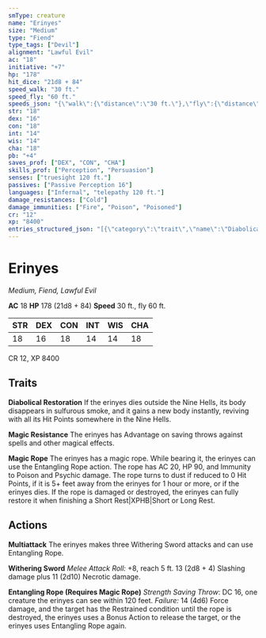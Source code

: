 ```yaml
---
smType: creature
name: "Erinyes"
size: "Medium"
type: "Fiend"
type_tags: ["Devil"]
alignment: "Lawful Evil"
ac: "18"
initiative: "+7"
hp: "178"
hit_dice: "21d8 + 84"
speed_walk: "30 ft."
speed_fly: "60 ft."
speeds_json: "{\"walk\":{\"distance\":\"30 ft.\"},\"fly\":{\"distance\":\"60 ft.\"}}"
str: "18"
dex: "16"
con: "18"
int: "14"
wis: "14"
cha: "18"
pb: "+4"
saves_prof: ["DEX", "CON", "CHA"]
skills_prof: ["Perception", "Persuasion"]
senses: ["truesight 120 ft."]
passives: ["Passive Perception 16"]
languages: ["Infernal", "telepathy 120 ft."]
damage_resistances: ["Cold"]
damage_immunities: ["Fire", "Poison", "Poisoned"]
cr: "12"
xp: "8400"
entries_structured_json: "[{\"category\":\"trait\",\"name\":\"Diabolical Restoration\",\"text\":\"If the erinyes dies outside the Nine Hells, its body disappears in sulfurous smoke, and it gains a new body instantly, reviving with all its Hit Points somewhere in the Nine Hells.\"},{\"category\":\"trait\",\"name\":\"Magic Resistance\",\"text\":\"The erinyes has Advantage on saving throws against spells and other magical effects.\"},{\"category\":\"trait\",\"name\":\"Magic Rope\",\"text\":\"The erinyes has a magic rope. While bearing it, the erinyes can use the Entangling Rope action. The rope has AC 20, HP 90, and Immunity to Poison and Psychic damage. The rope turns to dust if reduced to 0 Hit Points, if it is 5+ feet away from the erinyes for 1 hour or more, or if the erinyes dies. If the rope is damaged or destroyed, the erinyes can fully restore it when finishing a Short Rest|XPHB|Short or Long Rest.\"},{\"category\":\"action\",\"name\":\"Multiattack\",\"text\":\"The erinyes makes three Withering Sword attacks and can use Entangling Rope.\"},{\"category\":\"action\",\"name\":\"Withering Sword\",\"text\":\"*Melee Attack Roll:* +8, reach 5 ft. 13 (2d8 + 4) Slashing damage plus 11 (2d10) Necrotic damage.\",\"kind\":\"Melee Attack Roll\",\"to_hit\":\"+8\",\"range\":\"5 ft\",\"damage\":\"13 (2d8 + 4) Slashing\"},{\"category\":\"action\",\"name\":\"Entangling Rope (Requires Magic Rope)\",\"text\":\"*Strength Saving Throw*: DC 16, one creature the erinyes can see within 120 feet. *Failure:*  14 (4d6) Force damage, and the target has the Restrained condition until the rope is destroyed, the erinyes uses a Bonus Action to release the target, or the erinyes uses Entangling Rope again.\",\"target\":\"one creature\",\"damage\":\"14 (4d6) Force\",\"save_ability\":\"STR\",\"save_dc\":16}]"
---
```


# Erinyes
*Medium, Fiend, Lawful Evil*

**AC** 18
**HP** 178 (21d8 + 84)
**Speed** 30 ft., fly 60 ft.

| STR | DEX | CON | INT | WIS | CHA |
| --- | --- | --- | --- | --- | --- |
| 18 | 16 | 18 | 14 | 14 | 18 |

CR 12, XP 8400

## Traits

**Diabolical Restoration**
If the erinyes dies outside the Nine Hells, its body disappears in sulfurous smoke, and it gains a new body instantly, reviving with all its Hit Points somewhere in the Nine Hells.

**Magic Resistance**
The erinyes has Advantage on saving throws against spells and other magical effects.

**Magic Rope**
The erinyes has a magic rope. While bearing it, the erinyes can use the Entangling Rope action. The rope has AC 20, HP 90, and Immunity to Poison and Psychic damage. The rope turns to dust if reduced to 0 Hit Points, if it is 5+ feet away from the erinyes for 1 hour or more, or if the erinyes dies. If the rope is damaged or destroyed, the erinyes can fully restore it when finishing a Short Rest|XPHB|Short or Long Rest.

## Actions

**Multiattack**
The erinyes makes three Withering Sword attacks and can use Entangling Rope.

**Withering Sword**
*Melee Attack Roll:* +8, reach 5 ft. 13 (2d8 + 4) Slashing damage plus 11 (2d10) Necrotic damage.

**Entangling Rope (Requires Magic Rope)**
*Strength Saving Throw*: DC 16, one creature the erinyes can see within 120 feet. *Failure:*  14 (4d6) Force damage, and the target has the Restrained condition until the rope is destroyed, the erinyes uses a Bonus Action to release the target, or the erinyes uses Entangling Rope again.
